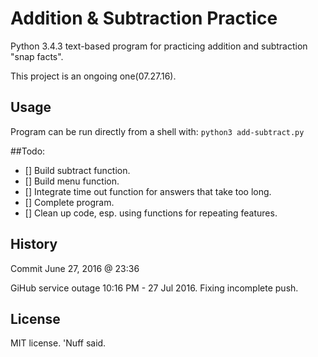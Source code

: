 # Addition & Subtraction Practice 

Python 3.4.3 text-based program for practicing addition and subtraction "snap facts". 

This project is an ongoing one(07.27.16). 

## Usage 

Program can be run directly from a shell with: 
`python3 add-subtract.py`

##Todo: 
- [] Build subtract function.
- [] Build menu function.
- [] Integrate time out function for answers that take too long.  
- [] Complete program.
- [] Clean up code, esp. using functions for repeating features. 

## History 

Commit June 27, 2016 @ 23:36 

GiHub service outage 10:16 PM - 27 Jul 2016. Fixing incomplete push. 

## License 

MIT license. 'Nuff said. 
